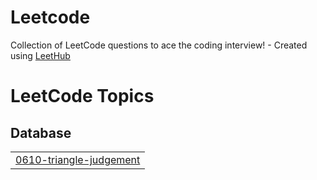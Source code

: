 # Leetcode
Collection of LeetCode questions to ace the coding interview! - Created using [LeetHub](https://github.com/QasimWani/LeetHub)

<!---LeetCode Topics Start-->
# LeetCode Topics
## Database
|  |
| ------- |
| [0610-triangle-judgement](https://github.com/NitinYadav1511/Leetcode/tree/master/0610-triangle-judgement) |
<!---LeetCode Topics End-->